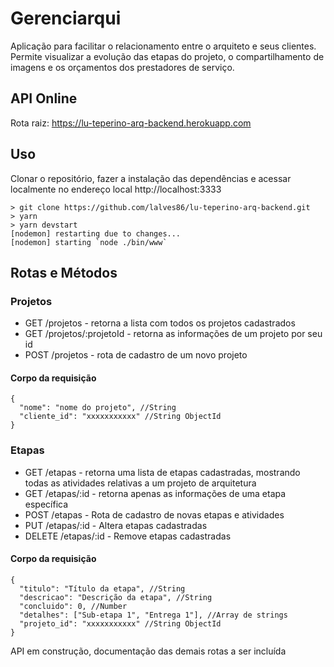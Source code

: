 # Gerenciarqui

Aplicação para facilitar o relacionamento entre o arquiteto e seus clientes.
Permite visualizar a evolução das etapas do projeto, o compartilhamento de imagens e os orçamentos dos prestadores de serviço.

## API Online

Rota raiz: https://lu-teperino-arq-backend.herokuapp.com

## Uso

Clonar o repositório, fazer a instalação das dependências e acessar localmente no endereço local http://localhost:3333

```
> git clone https://github.com/lalves86/lu-teperino-arq-backend.git
> yarn
> yarn devstart
[nodemon] restarting due to changes...
[nodemon] starting `node ./bin/www`
```

## Rotas e Métodos

### Projetos

* GET /projetos - retorna a lista com todos os projetos cadastrados
* GET /projetos/:projetoId - retorna as informações de um projeto por seu id
* POST /projetos - rota de cadastro de um novo projeto

#### Corpo da requisição

```
{
  "nome": "nome do projeto", //String
  "cliente_id": "xxxxxxxxxxx" //String ObjectId
}
```

### Etapas

* GET /etapas - retorna uma lista de etapas cadastradas, mostrando todas as atividades relativas a um projeto de arquitetura
* GET /etapas/:id - retorna apenas as informações de uma etapa específica
* POST /etapas - Rota de cadastro de novas etapas e atividades
* PUT /etapas/:id - Altera etapas cadastradas
* DELETE /etapas/:id - Remove etapas cadastradas

#### Corpo da requisição

```
{
  "titulo": "Título da etapa", //String
  "descricao": "Descrição da etapa", //String
  "concluido": 0, //Number
  "detalhes": ["Sub-etapa 1", "Entrega 1"], //Array de strings
  "projeto_id": "xxxxxxxxxxx" //String ObjectId
}
```

API em construção, documentação das demais rotas a ser incluída
